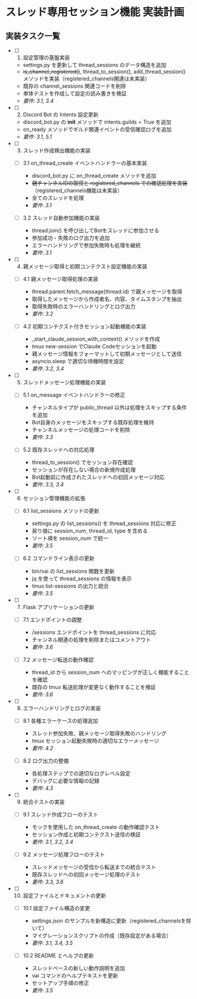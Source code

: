 # スレッド専用セッション機能 実装計画

## 実装タスク一覧

- [ ] 1. 設定管理の基盤実装
  - settings.py を更新して thread_sessions のデータ構造を追加
  - ~~is_channel_registered()~~, thread_to_session(), add_thread_session() メソッドを実装（registered_channels関連は未実装）
  - 既存の channel_sessions 関連コードを削除
  - 単体テストを作成して設定の読み書きを検証
  - _要件: 3.1, 3.4_

- [ ] 2. Discord Bot の Intents 設定更新
  - discord_bot.py の __init__ メソッドで intents.guilds = True を追加
  - on_ready メソッドでギルド関連イベントの受信確認ログを追加
  - _要件: 3.1, 5.1_

- [ ] 3. スレッド作成検出機能の実装
  - [ ] 3.1 on_thread_create イベントハンドラーの基本実装
    - discord_bot.py に on_thread_create メソッドを追加
    - ~~親チャンネルIDの取得と registered_channels での確認処理を実装~~（registered_channels機能は未実装）
    - 全てのスレッドを処理
    - _要件: 3.1_
  
  - [ ] 3.2 スレッド自動参加機能の実装
    - thread.join() を呼び出してBotをスレッドに参加させる
    - 参加成功・失敗のログ出力を追加
    - エラーハンドリングで参加失敗時も処理を継続
    - _要件: 3.1_

- [ ] 4. 親メッセージ取得と初期コンテクスト設定機能の実装
  - [ ] 4.1 親メッセージ取得処理の実装
    - thread.parent.fetch_message(thread.id) で親メッセージを取得
    - 取得したメッセージから作成者名、内容、タイムスタンプを抽出
    - 取得失敗時のエラーハンドリングとログ出力
    - _要件: 3.2_
  
  - [ ] 4.2 初期コンテクスト付きセッション起動機能の実装
    - _start_claude_session_with_context() メソッドを作成
    - tmux new-session でClaude Codeセッションを起動
    - 親メッセージ情報をフォーマットして初期メッセージとして送信
    - asyncio.sleep で適切な待機時間を設定
    - _要件: 3.2, 3.4_

- [ ] 5. スレッドメッセージ処理機能の実装
  - [ ] 5.1 on_message イベントハンドラーの修正
    - チャンネルタイプが public_thread 以外は処理をスキップする条件を追加
    - Bot自身のメッセージをスキップする既存処理を維持
    - チャンネルメッセージの処理コードを削除
    - _要件: 3.3_
  
  - [ ] 5.2 既存スレッドへの対応処理
    - thread_to_session() でセッション存在確認
    - セッションが存在しない場合の新規作成処理
    - Bot起動前に作成されたスレッドへの初回メッセージ対応
    - _要件: 3.3, 3.4_

- [ ] 6. セッション管理機能の拡張
  - [ ] 6.1 list_sessions メソッドの更新
    - settings.py の list_sessions() を thread_sessions 対応に修正
    - 戻り値に session_num, thread_id, type を含める
    - ソート順を session_num で統一
    - _要件: 3.5_
  
  - [ ] 6.2 コマンドライン表示の更新
    - bin/vai の list_sessions 関数を更新
    - jq を使って thread_sessions の情報を表示
    - tmux list-sessions の出力と統合
    - _要件: 3.5_

- [ ] 7. Flask アプリケーションの更新
  - [ ] 7.1 エンドポイントの調整
    - /sessions エンドポイントを thread_sessions に対応
    - チャンネル関連の処理を削除またはコメントアウト
    - _要件: 3.6_
  
  - [ ] 7.2 メッセージ転送の動作確認
    - thread_id から session_num へのマッピングが正しく機能することを確認
    - 既存の tmux 転送処理が変更なく動作することを検証
    - _要件: 3.6_

- [ ] 8. エラーハンドリングとログの実装
  - [ ] 8.1 各種エラーケースの処理追加
    - スレッド参加失敗、親メッセージ取得失敗のハンドリング
    - tmux セッション起動失敗時の適切なエラーメッセージ
    - _要件: 4.2_
  
  - [ ] 8.2 ログ出力の整備
    - 各処理ステップでの適切なログレベル設定
    - デバッグに必要な情報の記録
    - _要件: 4.3_

- [ ] 9. 統合テストの実装
  - [ ] 9.1 スレッド作成フローのテスト
    - モックを使用した on_thread_create の動作確認テスト
    - セッション作成と初期コンテクスト送信の検証
    - _要件: 3.1, 3.2, 3.4_
  
  - [ ] 9.2 メッセージ処理フローのテスト
    - スレッドメッセージの受信から転送までの統合テスト
    - 既存スレッドへの初回メッセージ処理のテスト
    - _要件: 3.3, 3.6_

- [ ] 10. 設定ファイルとドキュメントの更新
  - [ ] 10.1 設定ファイル構造の変更
    - settings.json のサンプルを新構造に更新（registered_channelsを除いて）
    - マイグレーションスクリプトの作成（既存設定がある場合）
    - _要件: 3.1, 3.4, 3.5_
  
  - [ ] 10.2 README とヘルプの更新
    - スレッドベースの新しい動作説明を追加
    - vai コマンドのヘルプテキストを更新
    - セットアップ手順の修正
    - _要件: 3.5_